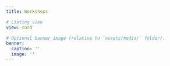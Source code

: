 ```yaml
---
title: Workshops

# Listing view
view: card

# Optional banner image (relative to `assets/media/` folder).
banner:
  caption: ''
  image: ''
---
```

